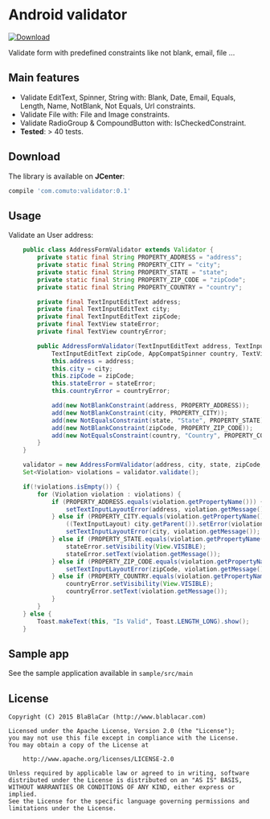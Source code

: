 # Android validator

[ ![Download](https://api.bintray.com/packages/blablacar/maven/android-validator/images/download.svg) ](https://bintray.com/blablacar/maven/android-validator/_latestVersion)

Validate form with predefined constraints like not blank, email, file ...

## Main features

- Validate EditText, Spinner, String with: Blank, Date, Email, Equals, Length, Name, NotBlank, Not Equals, Url constraints.
- Validate File with: File and Image constraints.
- Validate RadioGroup & CompoundButton with: IsCheckedConstraint.
- **Tested**: > 40 tests.

## Download
The library is available on **JCenter**:
```gradle
compile 'com.comuto:validator:0.1'
```

## Usage

Validate an User address:

```java
    public class AddressFormValidator extends Validator {
        private static final String PROPERTY_ADDRESS = "address";
        private static final String PROPERTY_CITY = "city";
        private static final String PROPERTY_STATE = "state";
        private static final String PROPERTY_ZIP_CODE = "zipCode";
        private static final String PROPERTY_COUNTRY = "country";

        private final TextInputEditText address;
        private final TextInputEditText city;
        private final TextInputEditText zipCode;
        private final TextView stateError;
        private final TextView countryError;

        public AddressFormValidator(TextInputEditText address, TextInputEditText city, AppCompatSpinner state,
            TextInputEditText zipCode, AppCompatSpinner country, TextView stateError, TextView countryError) {
            this.address = address;
            this.city = city;
            this.zipCode = zipCode;
            this.stateError = stateError;
            this.countryError = countryError;

            add(new NotBlankConstraint(address, PROPERTY_ADDRESS));
            add(new NotBlankConstraint(city, PROPERTY_CITY));
            add(new NotEqualsConstraint(state, "State", PROPERTY_STATE));
            add(new NotBlankConstraint(zipCode, PROPERTY_ZIP_CODE));
            add(new NotEqualsConstraint(country, "Country", PROPERTY_COUNTRY));
        }
    }
```

```java
    validator = new AddressFormValidator(address, city, state, zipCode, country, stateError, countryError);
    Set<Violation> violations = validator.validate();

    if(!violations.isEmpty()) {
        for (Violation violation : violations) {
            if (PROPERTY_ADDRESS.equals(violation.getPropertyName())) {
                setTextInputLayoutError(address, violation.getMessage());
            } else if (PROPERTY_CITY.equals(violation.getPropertyName())) {
                ((TextInputLayout) city.getParent()).setError(violation.getMessage());
                setTextInputLayoutError(city, violation.getMessage());
            } else if (PROPERTY_STATE.equals(violation.getPropertyName())) {
                stateError.setVisibility(View.VISIBLE);
                stateError.setText(violation.getMessage());
            } else if (PROPERTY_ZIP_CODE.equals(violation.getPropertyName())) {
                setTextInputLayoutError(zipCode, violation.getMessage());
            } else if (PROPERTY_COUNTRY.equals(violation.getPropertyName())) {
                countryError.setVisibility(View.VISIBLE);
                countryError.setText(violation.getMessage());
            }
        }
    } else {
        Toast.makeText(this, "Is Valid", Toast.LENGTH_LONG).show();
    }
```

## Sample app

See the sample application available in `sample/src/main`

## License

    Copyright (C) 2015 BlaBlaCar (http://www.blablacar.com)

    Licensed under the Apache License, Version 2.0 (the "License");
    you may not use this file except in compliance with the License.
    You may obtain a copy of the License at

        http://www.apache.org/licenses/LICENSE-2.0

    Unless required by applicable law or agreed to in writing, software
    distributed under the License is distributed on an "AS IS" BASIS,
    WITHOUT WARRANTIES OR CONDITIONS OF ANY KIND, either express or implied.
    See the License for the specific language governing permissions and
    limitations under the License.